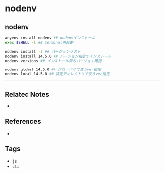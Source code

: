 # nodenv
## nodenv
```bash
anyenv install nodenv ## nodenvインストール
exec $SHELL -l ## terminal再起動

nodenv install -l ## バージョンリスト
nodenv install 14.5.0 ## バージョン指定でインストール
nodenv versions ## インストール済みバージョン確認

nodenv global 14.5.0 ## グローバルで使うver指定
nodenv local 14.5.0 ## 特定ディレクトリで使うver指定
```

---
## Related Notes
- 

## References
- 

## Tags
- `js` 
- `cli` 